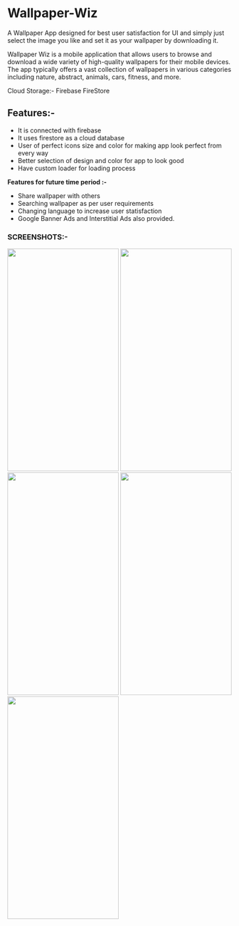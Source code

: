 # Wallpaper-Wiz
A Wallpaper App designed for best user satisfaction for UI and simply just select the image you like and set it as your wallpaper by downloading it.

Wallpaper Wiz is a mobile application that allows users to browse and download a wide variety of high-quality wallpapers for their mobile devices. The app typically offers a vast collection of wallpapers in various categories including nature, abstract, animals, cars, fitness, and more.

Cloud Storage:- Firebase FireStore

## Features:-
- It is connected with firebase
- It uses firestore as a cloud database
- User of perfect icons size and color for making app look perfect from every way
- Better selection of design and color for app to look good
- Have custom loader for loading process

**Features for future time period :-**
- Share wallpaper with others
- Searching wallpaper as per user requirements
- Changing language to increase user statisfaction
- Google Banner Ads and Interstitial Ads also provided.

### SCREENSHOTS:-
<img src="https://user-images.githubusercontent.com/71425576/234834603-8edd801a-594f-4424-9d49-2eaf41a8b854.jpg" width="250" height="500">                                                                                                                                                                                           
<img src="https://user-images.githubusercontent.com/71425576/234834223-3a8dd9fb-f802-4030-9fb6-a8ed4185efd7.jpg" width="250" height="500">

<img src="https://user-images.githubusercontent.com/71425576/234835079-b9550cbb-8d5e-49ee-9610-4ea0ea481bc9.jpg" width="250" height="500">

<img src="https://user-images.githubusercontent.com/71425576/234835307-ba3d81d5-4315-4b1a-8587-22c3256a8415.jpg" width="250" height="500">

<img src="https://user-images.githubusercontent.com/71425576/234835408-7fad7d15-d53a-4c7a-ae90-456df9668133.jpg" width="250" height="500">
